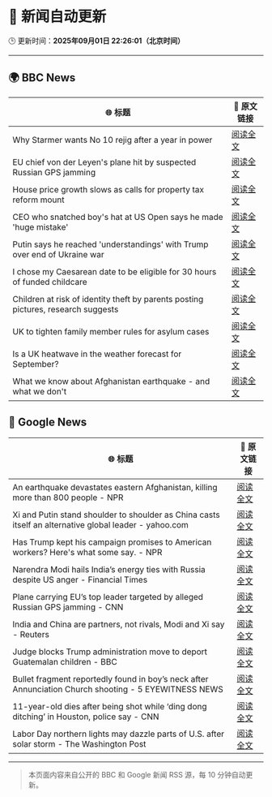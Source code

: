 # 🧠 新闻自动更新

🕒 更新时间：**2025年09月01日 22:26:01（北京时间）**

---

## 🌍 BBC News

| 🌐 标题 | 🔗 原文链接 |
|--------|-------------|
| Why Starmer wants No 10 rejig after a year in power | [阅读全文](https://www.bbc.com/news/articles/cd0d195md5eo?at_medium=RSS&at_campaign=rss) |
| EU chief von der Leyen's plane hit by suspected Russian GPS jamming | [阅读全文](https://www.bbc.com/news/articles/c9d07z1439zo?at_medium=RSS&at_campaign=rss) |
| House price growth slows as calls for property tax reform mount | [阅读全文](https://www.bbc.com/news/articles/cdrk1411ygdo?at_medium=RSS&at_campaign=rss) |
| CEO who snatched boy's hat at US Open says he made 'huge mistake' | [阅读全文](https://www.bbc.com/news/articles/ce93klk0jpzo?at_medium=RSS&at_campaign=rss) |
| Putin says he reached 'understandings' with Trump over end of Ukraine war | [阅读全文](https://www.bbc.com/news/articles/c0qljy44553o?at_medium=RSS&at_campaign=rss) |
| I chose my Caesarean date to be eligible for 30 hours of funded childcare | [阅读全文](https://www.bbc.com/news/articles/c5yeldz568jo?at_medium=RSS&at_campaign=rss) |
| Children at risk of identity theft by parents posting pictures, research suggests | [阅读全文](https://www.bbc.com/news/articles/c8904njvy03o?at_medium=RSS&at_campaign=rss) |
| UK to tighten family member rules for asylum cases | [阅读全文](https://www.bbc.com/news/articles/c626p66d6jxo?at_medium=RSS&at_campaign=rss) |
| Is a UK heatwave in the weather forecast for September? | [阅读全文](https://www.bbc.com/weather/articles/c8jp4dm2mv2o?at_medium=RSS&at_campaign=rss) |
| What we know about Afghanistan earthquake - and what we don't | [阅读全文](https://www.bbc.com/news/articles/cwye0lpj9z6o?at_medium=RSS&at_campaign=rss) |

## 📰 Google News

| 🌐 标题 | 🔗 原文链接 |
|--------|-------------|
| An earthquake devastates eastern Afghanistan, killing more than 800 people - NPR | [阅读全文](https://news.google.com/rss/articles/CBMijwFBVV95cUxPMlB2YzV5M2YyTmxmTXE1aVFrOGpRekdIYVc5bmxlOW5qOGprMnBJNlZsSjhWRVhKY3VSdVFnRlJZcEFpNXk3cmpZa2pEUnEtYzJiN29KTkE4ZGZ4Y2xYd1l5R2RxdU10ZXRKZEdleWo2UENFZTdKN2NhZnhWZlQtSTlUck9IcDV4QVRPc1VMUQ?oc=5) |
| Xi and Putin stand shoulder to shoulder as China casts itself an alternative global leader - yahoo.com | [阅读全文](https://news.google.com/rss/articles/CBMiiwFBVV95cUxQLU1BTWRYZ0lRTWdXd2dLYl9GdkJYR0xBUFBSaEs3bGRweDVSTTc0QzhKMlEtSHZqZVRaZVBNS1RGM0ZKSk5fNEVkZjE2eW1WRU1HY2NucWhDTDZFdlcxczQtQ05aTUwxWHRiWTVsNldZZWhXSnEtNk1DMkdfRFhyaVNpVlVHdWZ1TEZz?oc=5) |
| Has Trump kept his campaign promises to American workers? Here's what some say. - NPR | [阅读全文](https://news.google.com/rss/articles/CBMiiAFBVV95cUxNdjU3WEZoaUdFeDJJeGZXeTl5bDV3MnRwWHB2NFBSdzd6VWZHa0tYRnVralNJcUNxS29vNXh4ZkVKX0ZPZXRMZjJCXzhaSmhmZ2o1c1ZfYTBvTVhFLUYyYUpvdnFVdGV0QndXSWFvejRvOHhxR2M3ZWJiOUtpRzQxeGJoc2JhRW80?oc=5) |
| Narendra Modi hails India’s energy ties with Russia despite US anger - Financial Times | [阅读全文](https://news.google.com/rss/articles/CBMicEFVX3lxTE1GV3ZuNkVBRnJNdkttZkJIbkJMQ2JmSFFEd0VFT29wVWxfOWk3cXYwMExBX1dsTTZjUXNpLUZlaHgyVzRjR0RCa1FodElxMGwtOGRHX2I2UHl4LXBGdDk5Yk95dXd2VkJiTDBXcnJKdHQ?oc=5) |
| Plane carrying EU’s top leader targeted by alleged Russian GPS jamming - CNN | [阅读全文](https://news.google.com/rss/articles/CBMid0FVX3lxTE5Ta2pTZ0FqaUxLdnhmZm9qdzE4R3ZoMHVkNzlzcjd3WEJ1SWlQVVhxdDlQd0RBczhkN180NHVCNDcybFF1Y3ZNeXZENGpmZFBJNmtkMWYyMjFXNVY5ZlFrQ0NEZk9JYmtWNWxDZm54clYydUY3dG93?oc=5) |
| India and China are partners, not rivals, Modi and Xi say - Reuters | [阅读全文](https://news.google.com/rss/articles/CBMimwFBVV95cUxPS2Z5NldDeTJRb1ZPSVhhdXJvLWJaUnRCbzdCeE55RjNlVkJKUjhnQV9VV0RJMi02eTN3MmM3aW9FbFBybThXVk4wLXVsNjVtY1F6RTRjdFk2LWkxM09XRVRZUm83WkNQQWI1ZmhLVDJETGlmN3hMWjgxZnhFb0wtaHIzZGZVVmFjdWN4MmhkY3FMdUVGa0VENms3MA?oc=5) |
| Judge blocks Trump administration move to deport Guatemalan children - BBC | [阅读全文](https://news.google.com/rss/articles/CBMiWkFVX3lxTE1BVWxLaEZuc0NkNHhBdE9LbFJSU1lxNTNBT0hjYjVpNXE0cWVLQlRoQWN1a0dXWndob3ZSR2JGMVNIUUZZLVNoZVFyc0ZFbUY3b3F3Q3UtX0s1QdIBX0FVX3lxTE1SLWVtT0kzWU9kQ3lOWE9wMnBJLW9iZXc0X01YS3JId0E4OS1zanlQYjA3UXg4aDJpRE42cEdVMVpRMDJwNHNTdVh1NXZoQzdhVWJRS3VFSXhHa2FOX2VF?oc=5) |
| Bullet fragment reportedly found in boy’s neck after Annunciation Church shooting - 5 EYEWITNESS NEWS | [阅读全文](https://news.google.com/rss/articles/CBMiuAFBVV95cUxOVm9CRm9HVFM5Z0JuOU96TG4teFNDRFVqZy0zNnQ4VE1SaUF4WV9BRDhOYlFDd1ZhTFRKU1RTdE9KQUw5UUlTdWh1UlhIX0NzR2tSX3had1NhdWZjTmtHZ1o0cGllZGh4eGltY01CQnp5QV9mUGFJR2wxOUFjM1BGUzZ1NU1VV2tUaWtuLTljQnFXZG1vMzlqVmRZTk1idTR5RktWbTVycEVZbmhnd0ZuMXNCeWhhdk52?oc=5) |
| 11-year-old dies after being shot while ‘ding dong ditching’ in Houston, police say - CNN | [阅读全文](https://news.google.com/rss/articles/CBMiekFVX3lxTE5pcGZLdnJkdElqY2d0QndzNVFVeTROVUxvVzB2U0R5SUxOZFdKOTM4eFBYLXJZSDdYRkxVc3dmOGVOTm1zckNIY1YyMXNNSGI3MzZfc0FQblpacFVBbXIzeHl6TXB5bFVreGtxU2pzN2VKYUpfYjd3WXFn?oc=5) |
| Labor Day northern lights may dazzle parts of U.S. after solar storm - The Washington Post | [阅读全文](https://news.google.com/rss/articles/CBMijwFBVV95cUxQNFZxOURHUkxLYlBsclZFYWVIclR1V1JuaHBxMElYZ3JPQmNxV0MzVkpnT2huYXdtcDhVbW1qMlpSekdwb19IU0ZqVVRFQkZUcVNkQU1qZXFiRGVKVF9DYVpndi1CMmNJQWhaTG9nQU91bjRPcjhHcFRsMl9WRXVKTmVHZ2hDX25yREY3N01iYw?oc=5) |

---
> 本页面内容来自公开的 BBC 和 Google 新闻 RSS 源，每 10 分钟自动更新。